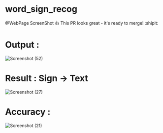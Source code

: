 # word_sign_recog

@WebPage ScreenShot :+1: This PR looks great - it's ready to merge! :shipit:

# Output :

![Screenshot (52)](https://github.com/SARITAPRAJAPATI21/word_sign_recog/assets/117981323/4c7bdca0-7fe5-480b-8778-f9eb567e650f)

# Result : Sign -> Text 

![Screenshot (27)](https://github.com/SARITAPRAJAPATI21/word_sign_recog/assets/117981323/4fd4580b-0e06-4269-88b3-3d480139d94b)

# Accuracy :

![Screenshot (21)](https://github.com/SARITAPRAJAPATI21/word_sign_recog/assets/117981323/76fa79df-321c-4924-aebc-68421205f943)
